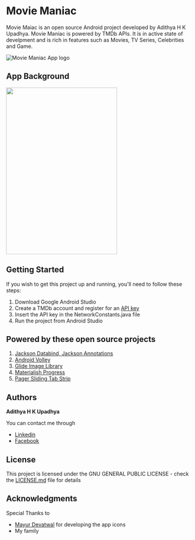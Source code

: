 # Movie Maniac

Movie Maiac is an open source Android project developed by Adithya H K Upadhya. Movie Maniac is powered by TMDb APIs.
It is in active state of develpment and is rich in features such as Movies, TV Series, Celebrities and Game.

![Movie Maniac App logo](app/src/main/res/mipmap-xxxhdpi/ic_launcher.png)

## App Background
<img src="app/src/main/res/drawable/app_background.jpg" align="middle" width="300" height="450"/>

## Getting Started

If you wish to get this project up and running, you'll need to follow these steps:

1. Download Google Android Studio
2. Create a TMDb account and register for an [API key](https://www.themoviedb.org/documentation/api)
3. Insert the API key in the NetworkConstants.java file
4. Run the project from Android Studio

## Powered by these open source projects

1. [Jackson Databind, Jackson Annotations](https://github.com/FasterXML)
2. [Android Volley](https://github.com/mcxiaoke/android-volley)
3. [Glide Image Library](https://github.com/bumptech/glide)
4. [Materialish Progress](https://github.com/pnikosis/materialish-progress)
5. [Pager Sliding Tab Strip](https://github.com/astuetz/PagerSlidingTabStrip)

## Authors

**Adithya H K Upadhya** 

You can contact me through
* [Linkedin](https://in.linkedin.com/in/adithya-upadhya-2021b582)
* [Facebook](https://www.facebook.com/hkuadithya)

## License

This project is licensed under the  GNU GENERAL PUBLIC LICENSE - check the [LICENSE.md](LICENSE.md) file for details

## Acknowledgments

Special Thanks to
* [Mayur Devatwal](https://www.behance.net/mayurdevatwal) for developing the app icons
* My family
